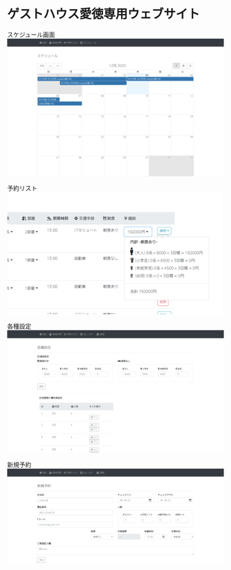 # ゲストハウス愛徳専用ウェブサイト

スケジュール画面
![image](./client/src/pics/screencapture-localhost-3000-admin-schedule-2020-12-03-18_49_06.png "image")

予約リスト
![image](./client/src/pics/a7a157a9-6a02-434c-89df-a7af74a3bafe.png "image")

各種設定
![image](./client/src/pics/d15d6d8a-afe0-422c-aa55-6036537706de.png "image")

新規予約
![image](./client/src/pics/e4b0bee1-a610-4314-a836-038967de627b.png "image")
